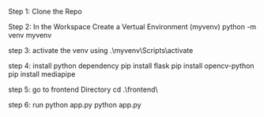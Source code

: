 Step 1: Clone the Repo

Step 2: In the Workspace Create a Vertual Environment (myvenv)
        python -m venv myvenv

step 3: activate the venv using
        .\myvenv\Scripts\activate

step 4: install python dependency 
        pip install flask
        pip install opencv-python
        pip install mediapipe

step 5: go to frontend Directory 
        cd .\frontend\

step 6: run python app.py
        python app.py